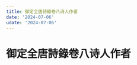 ```yaml
---
title: 御定全唐詩錄卷八诗人作者
date: '2024-07-06'
udate: '2024-07-06'
---
```

# 御定全唐詩錄卷八诗人作者

<AuthorPage :authorMap="authorMap" :chapternum="8" />

<script setup>
const chapter = '卷八';
import authorMap from '/data/qtsl/卷八/author.json'
</script>
